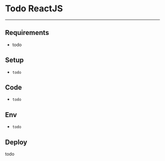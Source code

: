 # Todo ReactJS

---

## Requirements

- todo

## Setup

- `todo`

## Code

- `todo`

## Env

- `todo`

## Deploy

todo